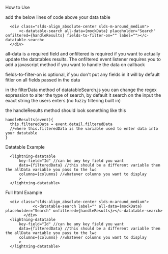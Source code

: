 How to Use

add the below lines of code above your data table
```
  <div class="slds-align_absolute-center slds-m-around_medium">
      <c-datatable-search all-data={mockData} placeholder="Search" onfiltered={handleResults} fields-to-filter-on="" label=""></c-datatable-search>
  </div>
```
all-data is a required field and onfiltered is required if you want to actually update the datatables results.  The onfiltered event listener requires you to add a javascript method if you want to handle the data on callback

fields-to-filter-on is optional, if you don't put any fields in it will by default fitler on all fields passed in the data

in the filterData method of datatableSearch.js you can change the regex expression to alter the type of search, by default it search on the input the exact string the users enters (no fuzzy filtering built in)

the handleResults method should look something like this
```
handleResults(event){
  this.filteredData = event.detail.filteredData
  //where this.filteredData is the variable used to enter data into your datatable
}
```

Datatable Example
```
  <lightning-datatable
      key-field="Id" //can be any key field you want
      data={filteredData} //this should be a different variable then the allData variable you pass to the lwc
      columns={columns} //whatever columns you want to display
      >
  </lightning-datatable>
```

Full html Example
```
  <div class="slds-align_absolute-center slds-m-around_medium">
            <c-datatable-search label="" all-data={mockData} placeholder="Search" onfiltered={handleResults}></c-datatable-search>
        </div>
  <lightning-datatable
      key-field="Id" //can be any key field you want
      data={filteredData} //this should be a different variable then the allData variable you pass to the lwc
      columns={columns} //whatever columns you want to display
      >
  </lightning-datatable>
```
